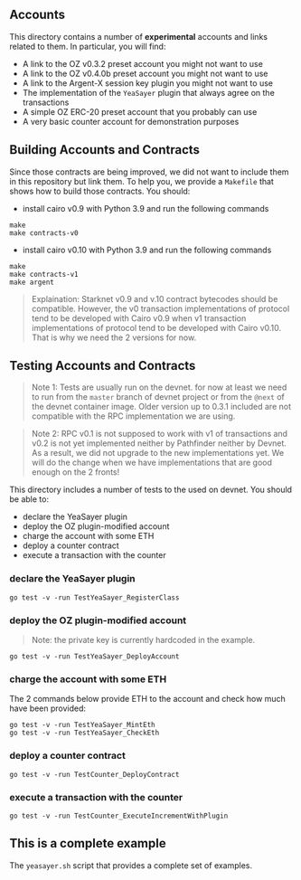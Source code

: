 ## Accounts

This directory contains a number of **experimental** accounts and links related
to them. In particular, you will find:

- A link to the OZ v0.3.2 preset account you might not want to use
- A link to the OZ v0.4.0b preset account you might not want to use
- A link to the Argent-X session key plugin you might not want to use
- The implementation of the `YeaSayer` plugin that always agree on the
  transactions
- A simple OZ ERC-20 preset account that you probably can use
- A very basic counter account for demonstration purposes

## Building Accounts and Contracts

Since those contracts are being improved, we did not want to include them in
this repository but link them. To help you, we provide a `Makefile` that
shows how to build those contracts. You should:

- install cairo v0.9 with Python 3.9 and run the following commands

```shell
make
make contracts-v0
```

- install cairo v0.10 with Python 3.9 and run the following commands

```shell
make
make contracts-v1
make argent
```

> Explaination:
> Starknet v0.9 and v.10 contract bytecodes should be compatible. However, the
> v0 transaction implementations of protocol tend to be developed with Cairo
> v0.9 when v1 transaction implementations of protocol tend to be developed
> with Cairo v0.10. That is why we need the 2 versions for now. 

## Testing Accounts and Contracts

> Note 1: Tests are usually run on the devnet. for now at least we need to run 
> from the `master` branch of devnet project or from the `@next` of the devnet
> container image. Older version up to 0.3.1 included are not compatible with
> the RPC implementation we are using.

> Note 2: RPC v0.1 is not supposed to work with v1 of transactions and v0.2 is
> not yet implemented neither by Pathfinder neither by Devnet. As a result, we 
> did not upgrade to the new implementations yet. We will do the change when
> we have implementations that are good enough on the 2 fronts!

This directory includes a number of tests to the used on devnet. You should be
able to:

- declare the YeaSayer plugin
- deploy the OZ plugin-modified account
- charge the account with some ETH
- deploy a counter contract
- execute a transaction with the counter

### declare the YeaSayer plugin

```shell
go test -v -run TestYeaSayer_RegisterClass
```

### deploy the OZ plugin-modified account

> Note: the private key is currently hardcoded in the example.

```shell
go test -v -run TestYeaSayer_DeployAccount
```

### charge the account with some ETH

The 2 commands below provide ETH to the account and check how much have been
provided:

```shell
go test -v -run TestYeaSayer_MintEth
go test -v -run TestYeaSayer_CheckEth
```

### deploy a counter contract

```shell
go test -v -run TestCounter_DeployContract
```

### execute a transaction with the counter

```shell
go test -v -run TestCounter_ExecuteIncrementWithPlugin
```

## This is a complete example

The `yeasayer.sh` script that provides a complete set of examples.
